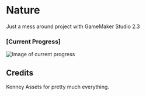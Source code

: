# Nature
 Just a mess around project with GameMaker Studio 2.3

### [Current Progress]
 ![Image of current progress](https://i.imgur.com/IkgCS1p.gif)



## Credits
Kenney Assets for pretty much everything.